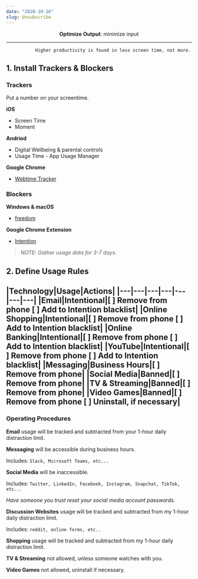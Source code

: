 ```yaml
---
date: "2020-10-26"
slug: Unsubscribe
---
```


<!-- ## [Unsubscribe]() -->

<p align="center">
<b>Optimize Output</b>: minimize input
</p>

---

```
           Higher productivity is found in less screen time, not more.
```

## 1. Install Trackers & Blockers

### Trackers

Put a number on your screentime.

**iOS**

* Screen Time
* Moment

**Andriod**

* Digital Wellbeing & parental controls
* Usage Time - App Usage Manager

**Google Chrome**

* [Webtime Tracker](https://chrome.google.com/webstore/detail/webtime-tracker/ppaojnbmmaigjmlpjaldnkgnklhicppk?hl=en)

### Blockers

**Windows & macOS**

* [freedom](https://freedom.to/)

**Google Chrome Extension**

* [Intention](https://chrome.google.com/webstore/detail/intention/dladanhaondcgpahgiflodhckhoeohoe/)

> NOTE: 
> _Gather usage data for 3-7 days._


## 2. Define Usage Rules

|Technology|Usage|Actions|
|---|---|---|---|---|---|---|
|Email|Intentional|[ ] Remove from phone [ ] Add to Intention blacklist|
|Online Shopping|Intentional|[ ] Remove from phone [ ] Add to Intention blacklist|
|Online Banking|Intentional|[ ] Remove from phone [ ] Add to Intention blacklist|
|YouTube|Intentional|[ ] Remove from phone [ ] Add to Intention blacklist|
|Messaging|Business Hours|[ ] Remove from phone|
|Social Media|Banned|[ ] Remove from phone|
|TV & Streaming|Banned|[ ] Remove from phone|
|Video Games|Banned|[ ] Remove from phone [ ] Uninstall, if necessary|
---

### Operating Procedures

**Email** usage will be tracked and subtracted from your 1-hour daily distraction limit.

**Messaging** will be accessible during business hours.

Includes: `Slack, Microsoft Teams, etc...`

**Social Media** will be inaccessible.

Includes: `Twitter, LinkedIn, Facebook, Instagram, Snapchat, TikTok, etc...`

_Have someone you trust reset your social media account passwords._

**Discussion Websites** usage will be tracked and subtracted from my 1-hour daily distraction limit.

Includes: `reddit, online forms, etc..`

**Shopping** usage will be tracked and subtracted from my 1-hour daily distraction limit.

**TV & Streaming** not allowed, unless someone watches with you.

**Video Games** not allowed, uninstall if necessary.

